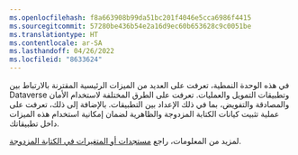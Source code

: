 ```yaml
---
ms.openlocfilehash: f8a663908b99da51bc201f4046e5cca6986f4415
ms.sourcegitcommit: 57280be436b54e2a16d9ec60b653628c9c0051be
ms.translationtype: HT
ms.contentlocale: ar-SA
ms.lasthandoff: 04/26/2022
ms.locfileid: "8633624"
---
```

في هذه الوحدة النمطية، تعرفت على العديد من الميزات الرئيسية المقترنة بالارتباط بين Dataverse وتطبيقات التمويل والعمليات. تعرفت على الطرق المختلفة لاستخدام الأمان والمصادقة والتفويض، بما في ذلك الإعداد بين التطبيقات. بالإضافة إلى ذلك، تعرفت على عملية تثبيت كيانات الكتابة المزدوجة والظاهرية لضمان إمكانية استخدام هذه الميزات داخل تطبيقاتك. 

لمزيد من المعلومات، راجع [مستجدات أو المتغيرات في الكتابة المزدوجة](/dynamics365/fin-ops-core/dev-itpro/data-entities/dual-write/whats-new-dual-write/?azure-portal=true).
